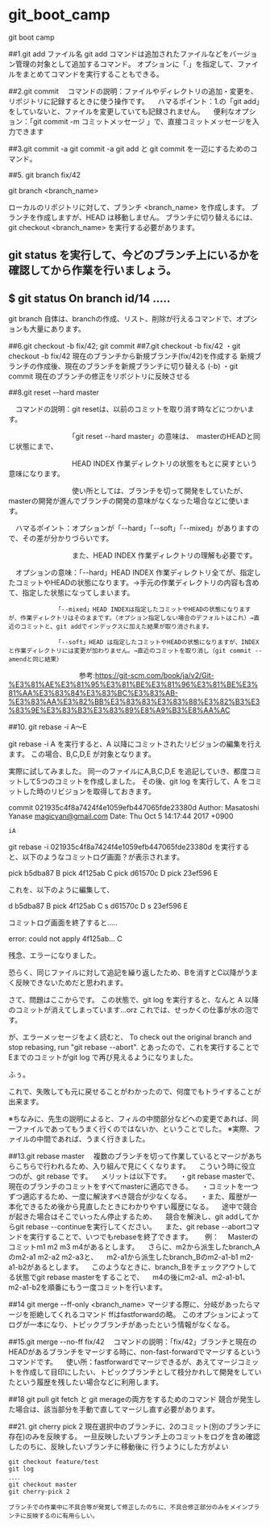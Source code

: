 # git_boot_camp
git boot camp

##1.git add ファイル名
git add コマンドは追加されたファイルなどをバージョン管理の対象として追加するコマンド。
オプションに「.」を指定して、ファイルをまとめてコマンドを実行することもできる。


##2.git commit
　コマンドの説明：ファイルやディレクトリの追加・変更を、リポジトリに記録するときに使う操作です。
　ハマるポイント：1.の「git add」をしていないと、ファイルを変更していても記録されません。
　便利なオプション：「git commit -m コミットメッセージ 」で、直接コミットメッセージを入力できます

##3.git commit -a
git commit -a
git add と git commit を一辺にするためのコマンド。


##5. git branch fix/42

git branch <branch_name>

ローカルのリポジトリに対して、ブランチ <branch_name> を作成します。
ブランチを作成しますが、HEAD は移動しません。
ブランチに切り替えるには、git checkout <branch_name> を実行する必要があります。

git status を実行して、今どのブランチ上にいるかを確認してから作業を行いましょう。
----------------
$ git status
On branch id/14
.....
----------------

git branch 自体は、branchの作成、リスト、削除が行えるコマンドで、オプションも大量にあります。

##6.git checkout -b fix/42; git commit
##7.git checkout -b fix/42
・git checkout -b fix/42
    現在のブランチから新規ブランチ(fix/42)を作成する
    新規ブランチの作成後、現在のブランチを新規ブランチに切り替える (-b)
・git commit
    現在のブランチの修正をリポジトリに反映させる

##8.git reset --hard master

　コマンドの説明：git resetは、以前のコミットを取り消す時などにつかいます。

　　　　　　　　　「git reset --hard master」の意味は、　masterのHEADと同じ状態にまで、

　　　　　　　　　HEAD INDEX 作業ディレクトリの状態をもとに戻すという意味になります。

　　　　　　　　　使い所としては、ブランチを切って開発をしていたが、masterの開発が進んでブランチの開発の意味がなくなった場合などに使います。

　ハマるポイント：オプションが「--hard」「--soft」「--mixed」がありますので、その差が分かりづらいです。

　　　　　　　　　また、HEAD INDEX 作業ディレクトリの理解も必要です。

　オプションの意味：「--hard」HEAD INDEX 作業ディレクトリ全てが、指定したコミットやHEADの状態になります。→手元の作業ディレクトリの内容も含めて、指定した状態になってしまいます。

                 「--mixed」HEAD INDEXは指定したコミットやHEADの状態になりますが、作業ディレクトリはそのままです。（オプション指定しない場合のデフォルトはこれ）→直近のコミットと、git addでインデックスに加えた結果が取り消されます。

                 「--soft」HEAD は指定したコミットやHEADの状態になりますが、INDEXと作業ディレクトリには変更が加わりません。→直近のコミットを取り消し（git commit --amendと同じ結果）
　　　　　　　　　　参考:https://git-scm.com/book/ja/v2/Git-%E3%81%AE%E3%81%95%E3%81%BE%E3%81%96%E3%81%BE%E3%81%AA%E3%83%84%E3%83%BC%E3%83%AB-%E3%83%AA%E3%82%BB%E3%83%83%E3%83%88%E3%82%B3%E3%83%9E%E3%83%B3%E3%83%89%E8%A9%B3%E8%AA%AC






##10. git rebase -i A〜E

git rebase -i A を実行すると、A 以降にコミットされたリビジョンの編集を行えます。
この場合、B,C,D,E が対象となります。


実際に試してみました。
同一のファイルにA,B,C,D,E を追記していき、都度コミットして5つのコミットを作成しました。
その後、git log を実行して、A をコミットした時のリビジョンを取得しておきます。

commit 021935c4f8a7424f4e1059efb447065fde23380d
Author: Masatoshi Yanase <magicyan@gmail.com>
Date:   Thu Oct 5 14:17:44 2017 +0900

    iA

git rebase -i 021935c4f8a7424f4e1059efb447065fde23380d を実行すると、以下のようなコミットログ画面？が表示されます。

pick b5dba87 B
pick 4f125ab C
pick d61570c D
pick 23ef596 E

これを、以下のように編集して、

d b5dba87 B
pick 4f125ab C
s d61570c D
s 23ef596 E

コミットログ画面を終了すると.....

error: could not apply 4f125ab... C

残念、エラーになりました。

恐らく、同じファイルに対して追記を繰り返したため、Bを消すとC以降がうまく反映できないためだと思われます。


さて、問題はここからです。
この状態で、git log を実行すると、なんと A 以降のコミットが消えてしまっています...orz
これでは、せっかくの仕事が水の泡です。

が、エラーメッセージをよく読むと、
To check out the original branch and stop rebasing, run "git rebase --abort".
とあったので、これを実行することでEまでのコミットがgit log で再び見えるようになりました。

ふぅ。

これで、失敗しても元に戻せることがわかったので、何度でもトライすることが出来ます。

※ちなみに、先生の説明によると、フィルの中間部分などへの変更であれば、同一ファイルであってもうまく行くのではないか、ということでした。
※実際、ファイルの中間であれば、うまく行きました。


##13.git rebase master
　複数のブランチを切って作業しているとマージがあちらこちらで行われるため、入り組んで見にくくなります。
　こういう時に役立つのが、git rebase です。
　メリットは以下です。
　・git rebase masterで、現在のブランチのコミットをすべてmasterに適応できる。
　・コミットを一つずつ適応するため、一度に解決すべき競合が少なくなる。
　・また、履歴が一本化できるため後から見直したときにわかりやすい履歴になる。
　途中で競合が起きた場合はそこでいったん停止するため、
　競合を解決し、git addしてからgit rebase --continueを実行してください。
　また、git rebase --abortコマンドを実行することで、いつでもrebaseを終了できます。　
　例：
　Masterのコミットm1 m2 m3 m4があるとします。
　さらに、m2から派生したbranch_Aのm2-a1 m2-a2 m2-a3と、
　m2-a1から派生したbranch_Bのm2-a1-b1 m2-a1-b2があるとします。
　このようなときに、branch_Bをチェックアウトしてる状態でgit rebase masterをすることで、
　m4の後にm2-a1、m2-a1-b1、m2-a1-b2を順番にもう一度コミットを行います。


##14 git merge --ff-only <branch_name>
マージする際に、分岐があったらマージを拒絶してくれるコマンド
ffはfastforwardの略。
このオプションによってログが一本になり、トピックブランチがあったという情報がなくなる。

##15.git merge --no-ff fix/42
　コマンドの説明：「fix/42」ブランチと現在のHEADがあるブランチをマージする時に、non-fast-forwardでマージするというコマンドです。
　使い所：fastforwardでマージできるが、あえてマージコミットを作成して目印にしたい、トピックブランチとして枝分かれして開発をしていたという履歴を残したい場合などに利用します。

##18 git pull
 git fetch と git merageの両方をするためのコマンド
 競合が発生した場合は、該当部分を手動で直してマージし直す必要があります。

##21. git cherry pick 2
    現在選択中のブランチに、2のコミット(別のブランチに存在)のみを反映する。
    一旦反映したいブランチ上のコミットをログを含め確認したのちに、反映したいブランチに移動後に
    行うようにした方がよい
```
git checkout feature/test
git log
．．．．
git checkout master
git cherry-pick 2
```
    ブランチでの作業中に不具合等が発覚して修正したのちに、不具合修正部分のみをメインブランチに反映するのに有用らしい。

